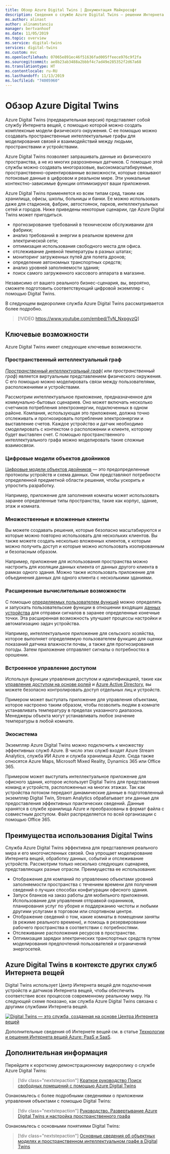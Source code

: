 ```yaml
---
title: Обзор Azure Digital Twins | Документация Майкрософт
description: Сведения о службе Azure Digital Twins — решении Интернета вещей для пространственной аналитики.
ms.author: alinast
author: alinamstanciu
manager: bertvanhoof
ms.date: 11/05/2019
ms.topic: overview
ms.service: digital-twins
services: digital-twins
ms.custom: mvc
ms.openlocfilehash: 07065e891ec46f51636fad005ffeece976c9f2fa
ms.sourcegitcommit: ae8b23ab3488a2bbbf4c7ad49e285352f2d67a68
ms.translationtype: HT
ms.contentlocale: ru-RU
ms.lasthandoff: 11/13/2019
ms.locfileid: "74005960"
---
```

# <a name="overview-of-azure-digital-twins"></a>Обзор Azure Digital Twins

Azure Digital Twins (предварительная версия) представляет собой службу Интернета вещей, с помощью которой можно создать комплексные модели физического окружения. С ее помощью можно создавать пространственные интеллектуальные графы для моделирования связей и взаимодействий между людьми, пространствами и устройствами.

Azure Digital Twins позволяет запрашивать данные из физического пространства, а не из многих разрозненных датчиков. С помощью этой службы можно создавать многоразовые, высокомасштабируемые, пространственно-ориентированные возможности, которые связывают потоковые данные в цифровом и реальном мире. Эти уникальные контекстно-зависимые функции оптимизируют ваши приложения. 

Azure Digital Twins применяется ко всем типам сред, таким как хранилища, офисы, школы, больницы и банки. Ее можно использовать даже для стадионов, фабрик, автостоянок, парков, интеллектуальных сетей и городов. Ниже приведены некоторые сценарии, где Azure Digital Twins может пригодиться.

- прогнозирование требований в техническом обслуживании для фабрики;
- анализ требований в энергии в реальном времени для электрической сети;
- оптимизация использования свободного места для офиса.
- отслеживание дневной температуры в разных штатах;
- мониторинг загруженных путей для полета дронов;
- определение автономных транспортных средств;
- анализ уровней заполняемости здания;
- поиск самого загруженного кассового аппарата в магазине.

Независимо от вашего реального бизнес-сценария, вы, вероятно, сможете подготовить соответствующий цифровой экземпляр с помощью Digital Twins.

В следующем видеоролике служба Azure Digital Twins рассматривается более подробно.

> [!VIDEO https://www.youtube.com/embed/TvN_NxpgyzQ]

## <a name="key-capabilities"></a>Ключевые возможности

Azure Digital Twins имеет следующие ключевые возможности.

### <a name="spatial-intelligence-graph"></a>Пространственный интеллектуальный граф

[*Пространственный интеллектуальный граф*](./concepts-objectmodel-spatialgraph.md#spatial-intelligence-graph)( или *пространственный граф*) является виртуальным представлением физического окружения. С его помощью можно моделировать связи между пользователями, расположениями и устройствами.

Рассмотрим интеллектуальное приложение, предназначенное для коммунально-бытовых сценариев. Оно может включать несколько счетчиков потребления электроэнергии, подключенных в одном районе. Компания, использующая это приложение, должна точно отслеживать и прогнозировать потребление электроэнергии и выставление счетов. Каждое устройство и датчик необходимо смоделировать с контекстом о расположении и клиенте, которому будет выставлен счет. С помощью пространственного интеллектуального графа можно моделировать такие сложные взаимосвязи.

### <a name="digital-twin-object-models"></a>Цифровые модели объектов двойников

[Цифровые модели объектов двойников](./concepts-objectmodel-spatialgraph.md#digital-twins-object-models) — это предопределенные протоколы устройств и схема данных. Они представляют потребности определенной предметной области решения, чтобы ускорить и упростить разработку.

Например, приложение для заполнения комнаты может использовать заранее определенные типы пространства, такие как корпус, здание, этаж и комната.

### <a name="multiple-and-nested-tenants"></a>Множественные и вложенные клиенты

Вы можете создавать решения, которые безопасно масштабируются и которые можно повторно использовать для нескольких клиентов. Вы также можете создать несколько вложенных клиентов, к которым можно получить доступ и которые можно использовать изолированным и безопасным образом.

Например, приложение для использования пространства можно настроить для изоляции данных клиента от данных другого клиента в рамках одного здания. Можно также использовать приложение для объединения данных для одного клиента с несколькими зданиями.

### <a name="advanced-compute-capabilities"></a>Расширенные вычислительные возможности

С помощью [определяемых пользователем функций](./concepts-user-defined-functions.md) можно определять и запускать пользовательские функции в отношении входящих [данных устройства](./concepts-device-ingress.md) для отправки сигналов в заранее определенные конечные точки. Эта расширенная возможность улучшает процессы настройки и автоматизацию задач устройства.

Например, интеллектуальное приложение для сельского хозяйства, которое выполняет определяемую пользователем функцию для оценки показаний датчика влажности почвы, а также для прогнозирования погоды. Затем приложение отправляет сигналы о потребностях в орошении.

### <a name="built-in-access-control"></a>Встроенное управление доступом

Используя функции управления доступом и идентификацией, такие как [управление доступом на основе ролей](./security-role-based-access-control.md) и [Azure Active Directory](./security-authenticating-apis.md), вы можете безопасно контролировать доступ отдельных лиц и устройств.

Примером может выступать приложение для управления объектами, которое настроено таким образом, чтобы позволить людям в комнате устанавливать температуру в пределах указанного диапазона. Менеджеры объекта могут устанавливать любое значение температуры в любой комнате.

### <a name="ecosystem"></a>Экосистема

Экземпляр Azure Digital Twins можно подключить к множеству эффективных служб Azure. В число этих служб входят Azure Stream Analytics, служба ИИ Azure и служба хранилища Azure. Сюда также относятся Azure Maps, Microsoft Mixed Reality, Dynamics 365 или Office 365.

Примером может выступать интеллектуальное приложение для офисного здания, которое использует Digital Twins для представления команд и устройств, расположенных на многих этажах. Так как устройства потоком передают динамические данные в подготовленный экземпляр Digital Twin, Stream Analytics обрабатывает эти данные для предоставления эффективных практических сведений. Данные хранятся в службе хранилища Azure и преобразованы в формат файла с совместным доступом. Файл распределяется по всей организации с помощью Office 365.

## <a name="solutions-that-benefit-from-azure-digital-twins"></a>Преимущества использования Digital Twins

Служба Azure Digital Twins эффективна для представления реального мира и его многочисленных связей. Она упрощает моделирование Интернета вещей, обработку данных, событий и отслеживание устройств. Рассмотрим только несколько следующих сценариев, представляющих разные отрасли. Преимущества ее использования:

* Отображение для компаний по управлению объектами уровней заполняемости пространства с течением времени для получения сведений о лучших способах конфигурации офисного здания.
* Запуск бланков на заказ работы для мобильного приложения. Использование для управления отправкой охранников, планирования услуг по уборке и поддержанию чистоты и любыми другими услугами в торговом или спортивном центре.
* Отображение сведений о том, какие комнаты в помещении заняты (в режиме реального времени), и помощь в резервировании рабочего пространства в соответствии с потребностями.
* Отслеживание расположения ресурсов в пространстве.
* Оптимизация зарядки электрических транспортных средств путем моделирования предпочтений пользователей и ограничений энергосетей.

## <a name="azure-digital-twins-in-the-context-of-other-iot-services"></a>Azure Digital Twins в контексте других служб Интернета вещей

Digital Twins использует Центр Интернета вещей для подключения устройств и датчиков Интернета вещей, чтобы обеспечить соответствие всех процессов современному реальному миру. На следующей схеме показано, как служба Azure Digital Twins связана с другими службами Интернета вещей.

[![Digital Twins — это служба, созданная на основе Центра Интернета вещей](media/overview/azure-digital-twins-in-iot-ecosystem.png)](media/overview/azure-digital-twins-in-iot-ecosystem.png#lightbox)

Дополнительные сведения об Интернете вещей см. в статье [Технологии и решения Интернета вещей Azure: PaaS и SaaS](../iot-fundamentals/iot-services-and-technologies.md).

## <a name="next-steps"></a>Дополнительная информация

Перейдите к короткому демонстрационному видеоролику о службе Azure Digital Twins:

>[!div class="nextstepaction"]
>[Краткое руководство Поиск свободных помещений с помощью Azure Digital Twins](./quickstart-view-occupancy-dotnet.md)

Ознакомьтесь с более подробными сведениями о приложении управления объектами с помощью Digital Twins:

>[!div class="nextstepaction"]
>[Руководство. Развертывание Azure Digital Twins и настройка пространственного графа](./tutorial-facilities-setup.md)

Ознакомьтесь с основными понятиями Digital Twins:

>[!div class="nextstepaction"]
>[Основные сведения об объектных моделях и пространственном интеллектуальном графе в Digital Twins](./concepts-objectmodel-spatialgraph.md)